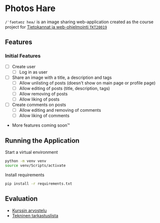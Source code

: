 # Photos Hare

`/ˈfəʊtəʊz heə/` is an image sharing web-application created as the course project for [Tietokannat ja web-ohjelmointi `TKT20019`](https://studies.helsinki.fi/kurssit/opintojakso/otm-f15d8b61-6e3e-47d2-8191-43a92d7d8607/TKT20019?cpId=hy-lv-76)

## Features

### Initial Features
- [ ] Create user
  - [ ] Log in as user

- [ ] Share an image with a title, a description and tags
  - [ ] Allow unlisting of posts (doesn't show on main page or profile page)
  - [ ] Allow editing of posts (title, description, tags)
  - [ ] Allow removing of posts
  - [ ] Allow liking of posts

- [ ] Create comments on posts
  - [ ] Allow editing and removing of comments
  - [ ] Allow liking of comments

- More features coming soon™️

## Running the Application

Start a virtual environment
```bash
python -m venv venv
source venv/Scripts/activate
```

Install requirements
```bash
pip install -r requirements.txt
```

## Evaluation

- [Kurssin arvostelu](https://hy-tikawe.github.io/materiaali/arvostelu/)
- [Tekninen tarkastuslista](https://hy-tikawe.github.io/materiaali/lista/)
